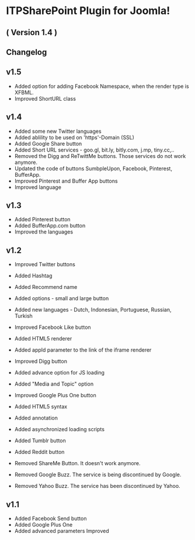 ITPSharePoint Plugin for Joomla! 
==========================
( Version 1.4 )
--------------------------

Changelog
---------

v1.5
---------
* Added option for adding Facebook Namespace, when the render type is XFBML.
* Improved ShortURL class

v1.4
---------
* Added some new Twitter languages
* Added ablility to be used on 'https'-Domain (SSL)
* Added Google Share button
* Added Short URL services - goo.gl, bit.ly, bitly.com, j.mp, tiny.cc,..
* Removed the Digg and ReTwittMe buttons. Those services do not work anymore.
* Updated the code of buttons SumbpleUpon, Facebook, Pinterest, BufferApp.
* Improved Pinterest and Buffer App buttons
* Improved language

v1.3
-----
* Added Pinterest button
* Added BufferApp.com button
* Improved the languages

v1.2
-----
* Improved Twitter buttons
 * Added Hashtag
 * Added Recommend name
 * Added options - small and large button
 * Added new languages - Dutch, Indonesian, Portuguese, Russian, Turkish

* Improved Facebook Like button
 * Added HTML5 renderer
 * Added appId parameter to the link of the iframe renderer
 
* Improved Digg button
 * Added advance option for JS loading
 * Added "Media and Topic" option
 
* Improved Google Plus One button
 * Added HTML5 syntax 
 * Added annotation
 * Added asynchronized loading scripts
  
* Added Tumblr button
* Added Reddit button

* Removed ShareMe Button. It doesn't work anymore.
* Removed Google Buzz. The service is being discontinued by Google.
* Removed Yahoo Buzz. The service has been discontinued by Yahoo.

v1.1
------------
* Added Facebook Send button
* Added Google Plus One
* Added advanced parameters
Improved